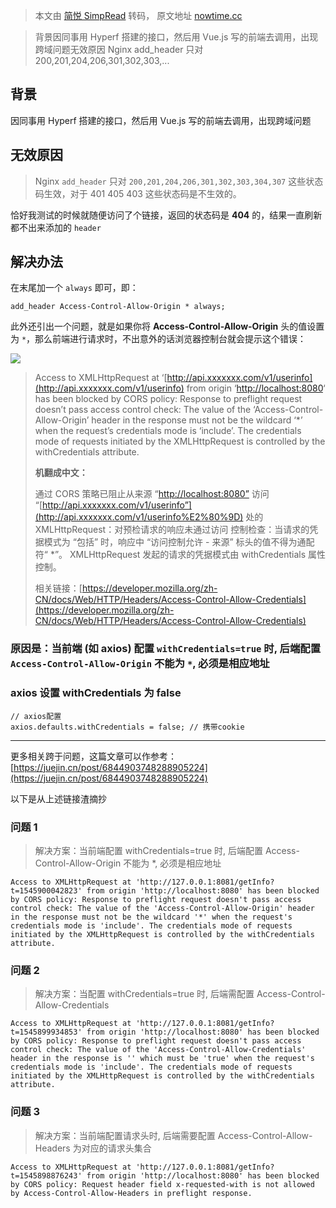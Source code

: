 > 本文由 [简悦 SimpRead](http://ksria.com/simpread/) 转码， 原文地址 [nowtime.cc](https://nowtime.cc/nginx/1360.html)

> 背景因同事用 Hyperf 搭建的接口，然后用 Vue.js 写的前端去调用，出现跨域问题无效原因 Nginx add_header 只对 200,201,204,206,301,302,303,...

背景
--

因同事用 Hyperf 搭建的接口，然后用 Vue.js 写的前端去调用，出现跨域问题

无效原因
----

> Nginx `add_header` 只对 `200,201,204,206,301,302,303,304,307` 这些状态码生效，对于 401 405 403 这些状态码是不生效的。

恰好我测试的时候就随便访问了个链接，返回的状态码是 **404** 的，结果一直刷新都不出来添加的 `header`

解决办法
----

在末尾加一个 `always` 即可，即：

```
add_header Access-Control-Allow-Origin * always;
```

此外还引出一个问题，就是如果你将 **Access-Control-Allow-Origin** 头的值设置为 `*`，那么前端进行请求时，不出意外的话浏览器控制台就会提示这个错误：

![](https://cdn.nowtime.cc/2021/04/30/1343951322.png)

> Access to XMLHttpRequest at ‘[http://api.xxxxxxx.com/v1/userinfo](http://api.xxxxxxx.com/v1/userinfo) from origin ‘[http://localhost:8080](http://localhost:8080/)‘ has been blocked by CORS policy: Response to preflight request doesn’t pass access control check: The value of the ‘Access-Control-Allow-Origin’ header in the response must not be the wildcard ‘*’ when the request’s credentials mode is ‘include’. The credentials mode of requests initiated by the XMLHttpRequest is controlled by the withCredentials attribute.
> 
> **机翻成中文：**
> 
> 通过 CORS 策略已阻止从来源 “[http://localhost:8080”](http://localhost:8080”) 访问 “[http://api.xxxxxxx.com/v1/userinfo”](http://api.xxxxxxx.com/v1/userinfo%E2%80%9D) 处的 XMLHttpRequest：对预检请求的响应未通过访问 控制检查：当请求的凭据模式为 “包括” 时，响应中 “访问控制允许 - 来源” 标头的值不得为通配符“ *”。 XMLHttpRequest 发起的请求的凭据模式由 withCredentials 属性控制。
> 
> 相关链接：[https://developer.mozilla.org/zh-CN/docs/Web/HTTP/Headers/Access-Control-Allow-Credentials](https://developer.mozilla.org/zh-CN/docs/Web/HTTP/Headers/Access-Control-Allow-Credentials)

### 原因是：当前端 (如 axios) 配置 `withCredentials=true` 时, 后端配置 `Access-Control-Allow-Origin` 不能为 `*`, 必须是相应地址

### axios 设置 withCredentials 为 false

```
// axios配置
axios.defaults.withCredentials = false; // 携带cookie
```

* * *

更多相关跨于问题，这篇文章可以作参考：[https://juejin.cn/post/6844903748288905224](https://juejin.cn/post/6844903748288905224)

以下是从上述链接渣摘抄

### 问题 1

> 解决方案：当前端配置 withCredentials=true 时, 后端配置 Access-Control-Allow-Origin 不能为 *, 必须是相应地址

```
Access to XMLHttpRequest at 'http://127.0.0.1:8081/getInfo?t=1545900042823' from origin 'http://localhost:8080' has been blocked by CORS policy: Response to preflight request doesn't pass access control check: The value of the 'Access-Control-Allow-Origin' header in the response must not be the wildcard '*' when the request's credentials mode is 'include'. The credentials mode of requests initiated by the XMLHttpRequest is controlled by the withCredentials attribute.
```

### 问题 2

> 解决方案：当配置 withCredentials=true 时, 后端需配置 Access-Control-Allow-Credentials

```
Access to XMLHttpRequest at 'http://127.0.0.1:8081/getInfo?t=1545899934853' from origin 'http://localhost:8080' has been blocked by CORS policy: Response to preflight request doesn't pass access control check: The value of the 'Access-Control-Allow-Credentials' header in the response is '' which must be 'true' when the request's credentials mode is 'include'. The credentials mode of requests initiated by the XMLHttpRequest is controlled by the withCredentials attribute.
```

### 问题 3

> 解决方案：当前端配置请求头时, 后端需要配置 Access-Control-Allow-Headers 为对应的请求头集合

```
Access to XMLHttpRequest at 'http://127.0.0.1:8081/getInfo?t=1545898876243' from origin 'http://localhost:8080' has been blocked by CORS policy: Request header field x-requested-with is not allowed by Access-Control-Allow-Headers in preflight response.
```